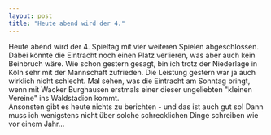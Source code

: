```yaml
---
layout: post
title: "Heute abend wird der 4."
---
```


Heute abend wird der 4. Spieltag mit vier weiteren Spielen abgeschlossen. Dabei könnte die Eintracht noch einen Platz verlieren, was aber auch kein Beinbruch wäre. Wie schon gestern gesagt, bin ich trotz der Niederlage in Köln sehr mit der Mannschaft zufrieden. Die Leistung gestern war ja auch wirklich nicht schlecht. Mal sehen, was die Eintracht am Sonntag bringt, wenn mit Wacker Burghausen erstmals einer dieser ungeliebten "kleinen Vereine" ins Waldstadion kommt.  
Ansonsten gibt es heute nichts zu berichten - und das ist auch gut so! Dann muss ich wenigstens nicht über solche schrecklichen Dinge schreiben wie vor einem Jahr...

